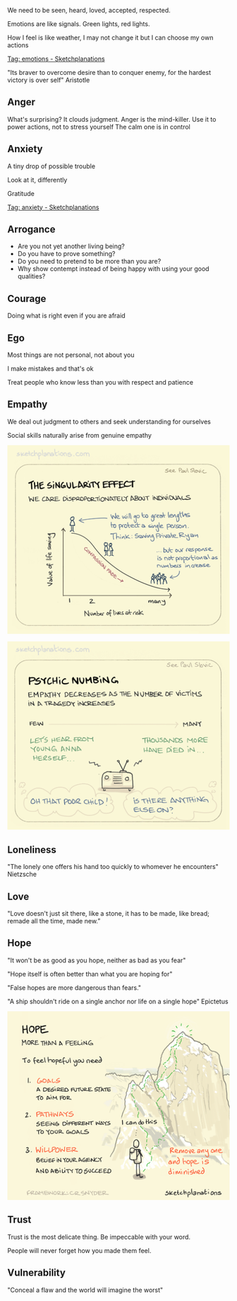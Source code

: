 ---
---

We need to be seen, heard, loved, accepted, respected. 

Emotions are like signals. Green lights, red lights. 

How I feel is like weather, I may not change it but I can choose my own actions 

[Tag: emotions - Sketchplanations](https://sketchplanations.com/tags/emotions)

"Its braver to overcome desire than to conquer enemy, for the hardest victory is over self" Aristotle 

## Anger 

What's surprising?
It clouds judgment. Anger is the mind-killer. 
Use it to power actions, not to stress yourself 
The calm one is in control 


## Anxiety 

A tiny drop of possible trouble

Look at it, differently

Gratitude

[Tag: anxiety - Sketchplanations](https://sketchplanations.com/tags/anxiety)

## Arrogance

- Are you not yet another living being?
- Do you have to prove something?
- Do you need to pretend to be more than you are?
- Why show contempt instead of being happy with using your good qualities?


## Courage 

Doing what is right even if you are afraid 

## Ego 

Most things are not personal, not about you  

I make mistakes and that's ok 

Treat people who know less than you with respect and patience


## Empathy 

We deal out judgment to others and seek understanding for ourselves

Social skills naturally arise from genuine empathy

![](/assets/static/img/the-singularity-effect.jpeg)

![](/assets/static/img/psychic-numbing.jpeg)


## Loneliness

"The lonely one offers his hand too quickly to whomever he encounters" Nietzsche 

## Love 

"Love doesn't just sit there, like a stone, it has to be made, like bread; remade all the time, made new.”

## Hope 

"It won't be as good as you hope, neither as bad as you fear"

"Hope itself is often better than what you are hoping for"

"False hopes are more dangerous than fears."

"A ship shouldn't ride on a single anchor nor life on a single hope" Epictetus

![](/assets/static/img/hope-is-more-than-a-feeling.png)


## Trust 

Trust is the most delicate thing. Be impeccable with your word.

People will never forget how you made them feel.

## Vulnerability

"Conceal a flaw and the world will imagine the worst" 

